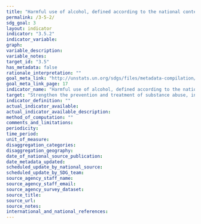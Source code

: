 ```yaml
---
title: "Harmful use of alcohol, defined according to the national context as alcohol per capita consumption (aged 15 years and older) within a calendar year in litres of pure alcohol"
permalink: /3-5-2/
sdg_goal: 3
layout: indicator
indicator: "3.5.2"
indicator_variable: 
graph: 
variable_description: 
variable_notes: 
target_id: "3.5"
has_metadata: false
rationale_interpretation: ""
goal_meta_link: "http://unstats.un.org/sdgs/files/metadata-compilation/Metadata-Goal-3.pdf"
goal_meta_link_page: 17
indicator_name: "Harmful use of alcohol, defined according to the national context as alcohol per capita consumption (aged 15 years and older) within a calendar year in litres of pure alcohol"
target: "Strengthen the prevention and treatment of substance abuse, including narcotic drug abuse and harmful use of alcohol."
indicator_definition: ""
actual_indicator_available: 
actual_indicator_available_description: 
method_of_computation: ""
comments_and_limitations: 
periodicity: 
time_period: 
unit_of_measure: 
disaggregation_categories: 
disaggregation_geography: 
date_of_national_source_publication: 
date_metadata_updated: 
scheduled_update_by_national_source: 
scheduled_update_by_SDG_team: 
source_agency_staff_name: 
source_agency_staff_email: 
source_agency_survey_dataset: 
source_title: 
source_url: 
source_notes: 
international_and_national_references: 
---
```


